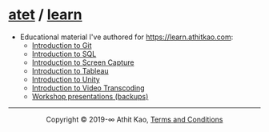 ﻿# [atet](https://github.com/atet) / [**learn**](https://github.com/atet/learn)

* Educational material I've authored for https://learn.athitkao.com:
   * [Introduction to Git](https://github.com/atet/learn/blob/master/git/README.md#atet--learn--git)
   * [Introduction to SQL](https://github.com/atet/learn/blob/master/sql/README.md#atet--learn--sql)
   * [Introduction to Screen Capture](https://github.com/atet/learn/blob/master/capture/README.md#atet--learn--capture)
   * [Introduction to Tableau](https://github.com/atet/learn/blob/master/tableau/README.md#atet--learn--tableau)
   * [Introduction to Unity](https://github.com/atet/learn/blob/master/unity/README.md#atet--learn--unity)
   * [Introduction to Video Transcoding](https://github.com/atet/learn/blob/master/codec/README.md#atet--learn--codec)
   * [Workshop presentations (backups)](https://github.com/atet/learn/tree/master/workshops)

--------------------------------------------------------------------------------------------------

<p align="center">Copyright © 2019-∞ Athit Kao, <a href="http://www.athitkao.com/tos.html" target="_blank">Terms and Conditions</a></p>